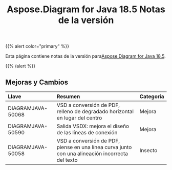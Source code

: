 ﻿---
title: Aspose.Diagram for Java 18.5 Notas de la versión
type: docs
weight: 80
url: /es/java/aspose-diagram-for-java-18-5-release-notes/
---
{{% alert color="primary" %}} 

 Esta página contiene notas de la versión para[Aspose.Diagram for Java 18.5](https://docs.aspose.com/diagram/java/aspose-diagram-for-java-18-5-release-notes/).

{{% /alert %}} 
## **Mejoras y Cambios**

|**Llave**|**Resumen**|**Categoría**|
|:- |:- |:- |
|DIAGRAMJAVA-50068|VSD a conversión de PDF, relleno de degradado horizontal en lugar del centro|Mejora|
|DIAGRAMJAVA-50590|Salida VSDX: mejora el diseño de las líneas de conexión|Mejora|
|DIAGRAMJAVA-50058|VSD a conversión de PDF, piense en una línea curva junto con una alineación incorrecta del texto|Insecto|

